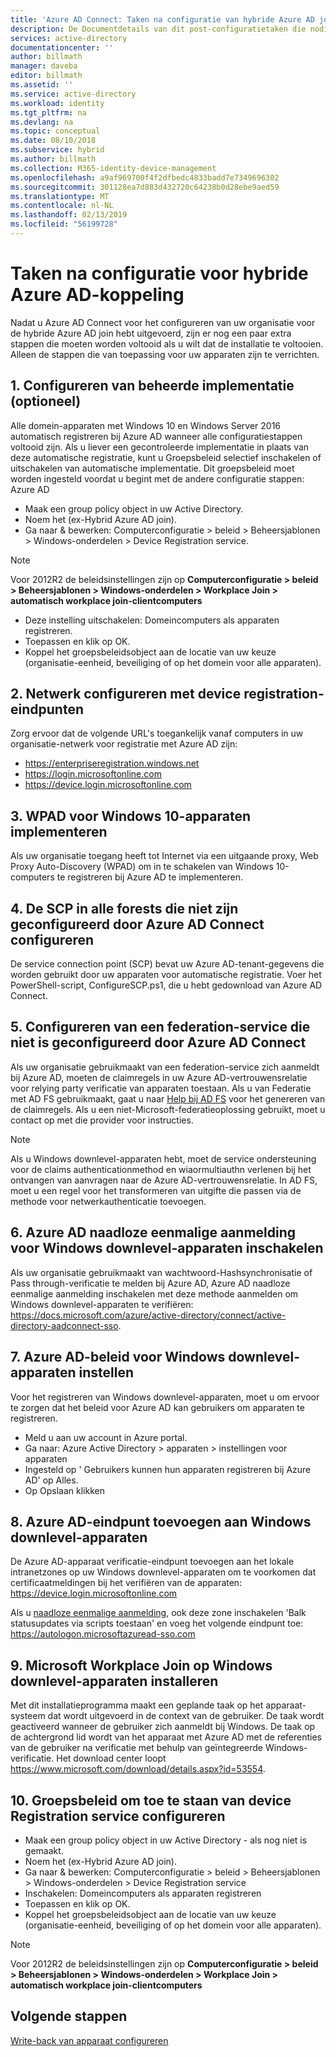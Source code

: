 ```yaml
---
title: 'Azure AD Connect: Taken na configuratie van hybride Azure AD join | Microsoft Docs'
description: De Documentdetails van dit post-configuratietaken die nodig zijn voor uitvoeren de hybride Azure AD join
services: active-directory
documentationcenter: ''
author: billmath
manager: daveba
editor: billmath
ms.assetid: ''
ms.service: active-directory
ms.workload: identity
ms.tgt_pltfrm: na
ms.devlang: na
ms.topic: conceptual
ms.date: 08/10/2018
ms.subservice: hybrid
ms.author: billmath
ms.collection: M365-identity-device-management
ms.openlocfilehash: a9af969700f4f2dfbedc4833badd7e7349696302
ms.sourcegitcommit: 301128ea7d883d432720c64238b0d28ebe9aed59
ms.translationtype: MT
ms.contentlocale: nl-NL
ms.lasthandoff: 02/13/2019
ms.locfileid: "56199728"
---
```

# <a name="post-configuration-tasks-for-hybrid-azure-ad-join"></a>Taken na configuratie voor hybride Azure AD-koppeling

Nadat u Azure AD Connect voor het configureren van uw organisatie voor de hybride Azure AD join hebt uitgevoerd, zijn er nog een paar extra stappen die moeten worden voltooid als u wilt dat de installatie te voltooien.  Alleen de stappen die van toepassing voor uw apparaten zijn te verrichten.

## <a name="1-configure-controlled-rollout-optional"></a>1. Configureren van beheerde implementatie (optioneel)
Alle domein-apparaten met Windows 10 en Windows Server 2016 automatisch registreren bij Azure AD wanneer alle configuratiestappen voltooid zijn. Als u liever een gecontroleerde implementatie in plaats van deze automatische registratie, kunt u Groepsbeleid selectief inschakelen of uitschakelen van automatische implementatie.  Dit groepsbeleid moet worden ingesteld voordat u begint met de andere configuratie stappen: Azure AD
* Maak een group policy object in uw Active Directory.
* Noem het (ex-Hybrid Azure AD join).
* Ga naar & bewerken:  Computerconfiguratie > beleid > Beheersjablonen > Windows-onderdelen > Device Registration service.

>[!NOTE]
>Voor 2012R2 de beleidsinstellingen zijn op **Computerconfiguratie > beleid > Beheersjablonen > Windows-onderdelen > Workplace Join > automatisch workplace join-clientcomputers**

* Deze instelling uitschakelen:  Domeincomputers als apparaten registreren.
* Toepassen en klik op OK.
* Koppel het groepsbeleidsobject aan de locatie van uw keuze (organisatie-eenheid, beveiliging of op het domein voor alle apparaten).

## <a name="2-configure-network-with-device-registration-endpoints"></a>2. Netwerk configureren met device registration-eindpunten
Zorg ervoor dat de volgende URL's toegankelijk vanaf computers in uw organisatie-netwerk voor registratie met Azure AD zijn:

* https://enterpriseregistration.windows.net
* https://login.microsoftonline.com
* https://device.login.microsoftonline.com 

## <a name="3-implement-wpad-for-windows-10-devices"></a>3. WPAD voor Windows 10-apparaten implementeren
Als uw organisatie toegang heeft tot Internet via een uitgaande proxy, Web Proxy Auto-Discovery (WPAD) om in te schakelen van Windows 10-computers te registreren bij Azure AD te implementeren.

## <a name="4-configure-the-scp-in-any-forests-that-were-not-configured-by-azure-ad-connect"></a>4. De SCP in alle forests die niet zijn geconfigureerd door Azure AD Connect configureren 

De service connection point (SCP) bevat uw Azure AD-tenant-gegevens die worden gebruikt door uw apparaten voor automatische registratie.  Voer het PowerShell-script, ConfigureSCP.ps1, die u hebt gedownload van Azure AD Connect.

## <a name="5-configure-any-federation-service-that-was-not-configured-by-azure-ad-connect"></a>5. Configureren van een federation-service die niet is geconfigureerd door Azure AD Connect

Als uw organisatie gebruikmaakt van een federation-service zich aanmeldt bij Azure AD, moeten de claimregels in uw Azure AD-vertrouwensrelatie voor relying party verificatie van apparaten toestaan. Als u van Federatie met AD FS gebruikmaakt, gaat u naar [Help bij AD FS](https://aka.ms/aadrptclaimrules) voor het genereren van de claimregels. Als u een niet-Microsoft-federatieoplossing gebruikt, moet u contact op met die provider voor instructies.  

>[!NOTE]
>Als u Windows downlevel-apparaten hebt, moet de service ondersteuning voor de claims authenticationmethod en wiaormultiauthn verlenen bij het ontvangen van aanvragen naar de Azure AD-vertrouwensrelatie. In AD FS, moet u een regel voor het transformeren van uitgifte die passen via de methode voor netwerkauthenticatie toevoegen.

## <a name="6-enable-azure-ad-seamless-sso-for-windows-down-level-devices"></a>6. Azure AD naadloze eenmalige aanmelding voor Windows downlevel-apparaten inschakelen

Als uw organisatie gebruikmaakt van wachtwoord-Hashsynchronisatie of Pass through-verificatie te melden bij Azure AD, Azure AD naadloze eenmalige aanmelding inschakelen met deze methode aanmelden om Windows downlevel-apparaten te verifiëren: https://docs.microsoft.com/azure/active-directory/connect/active-directory-aadconnect-sso. 

## <a name="7-set-azure-ad-policy-for-windows-down-level-devices"></a>7. Azure AD-beleid voor Windows downlevel-apparaten instellen

Voor het registreren van Windows downlevel-apparaten, moet u om ervoor te zorgen dat het beleid voor Azure AD kan gebruikers om apparaten te registreren. 

* Meld u aan uw account in Azure portal.
* Ga naar:  Azure Active Directory > apparaten > instellingen voor apparaten
* Ingesteld op ' Gebruikers kunnen hun apparaten registreren bij Azure AD' op Alles.
* Op Opslaan klikken

## <a name="8-add-azure-ad-endpoint-to-windows-down-level-devices"></a>8. Azure AD-eindpunt toevoegen aan Windows downlevel-apparaten

De Azure AD-apparaat verificatie-eindpunt toevoegen aan het lokale intranetzones op uw Windows downlevel-apparaten om te voorkomen dat certificaatmeldingen bij het verifiëren van de apparaten: https://device.login.microsoftonline.com 

Als u [naadloze eenmalige aanmelding](how-to-connect-sso.md), ook deze zone inschakelen 'Balk statusupdates via scripts toestaan' en voeg het volgende eindpunt toe: https://autologon.microsoftazuread-sso.com 

## <a name="9-install-microsoft-workplace-join-on-windows-down-level-devices"></a>9. Microsoft Workplace Join op Windows downlevel-apparaten installeren

Met dit installatieprogramma maakt een geplande taak op het apparaat-systeem dat wordt uitgevoerd in de context van de gebruiker. De taak wordt geactiveerd wanneer de gebruiker zich aanmeldt bij Windows. De taak op de achtergrond lid wordt van het apparaat met Azure AD met de referenties van de gebruiker na verificatie met behulp van geïntegreerde Windows-verificatie. Het download center loopt https://www.microsoft.com/download/details.aspx?id=53554. 

## <a name="10-configure-group-policy-to-allow-device-registration"></a>10. Groepsbeleid om toe te staan van device Registration service configureren

* Maak een group policy object in uw Active Directory - als nog niet is gemaakt.
* Noem het (ex-Hybrid Azure AD join).
* Ga naar & bewerken:  Computerconfiguratie > beleid > Beheersjablonen > Windows-onderdelen > Device Registration service
* Inschakelen:  Domeincomputers als apparaten registreren
* Toepassen en klik op OK.
* Koppel het groepsbeleidsobject aan de locatie van uw keuze (organisatie-eenheid, beveiliging of op het domein voor alle apparaten).

>[!NOTE]
>Voor 2012R2 de beleidsinstellingen zijn op **Computerconfiguratie > beleid > Beheersjablonen > Windows-onderdelen > Workplace Join > automatisch workplace join-clientcomputers**

## <a name="next-steps"></a>Volgende stappen
[Write-back van apparaat configureren](how-to-connect-device-writeback.md)
